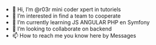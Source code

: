 - 👋 Hi, I’m @r03r mini coder xpert in tutoriels 
- 👀 I’m interested in find a team to cooperate 
- 🌱 I’m currently learning JS ANGULAR PHP en Symfony
- 💞️ I’m looking to collaborate on backend
- 📫 How to reach me you know here by Messages

<!---
r03r/r03r is a ✨ special ✨ repository because its `README.md` (this file) appears on your GitHub profile.
You can click the Preview link to take a look at your changes.
--->
